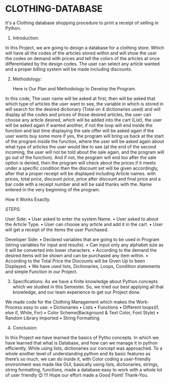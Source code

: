 # CLOTHING-DATABASE
It's a Clothing database shopping procedure to print a receipt of selling in Python.

1.	Introduction:

In this Project, we are going to design a database for a clothing store. Which will have all the codes of the articles stored within and will show the user the codes on demand with prices and tell the colors of the articles at once differentiated by the design codes. The user can select any article wanted and a proper billing system will be made including discounts.

2.	Methodology:

      Here is Our Plan and Methodology to Develop the Program.


In this code, The user name will be asked at first, then will be asked that which type of articles the user want to see, the variable in which is stored in will search for the desired dictionary (Total on 4 dictionaries used) and will display all the codes and prices of those desired articles, the user can choose any article desired, which will be added into the cart (List), the user will be asked again if wanted another, if not the loop will end inside the function and last time displaying the sale offer will be asked again if the user wants buy some more if yes, the program will bring us back at the start of the program inside the function, where the user will be asked again about what type of articles the user would like to see (at the end of the second incoming, the user will not be told about the sale again, and the program will go out of the function). And if not, the program will end too after the sale option is denied, then the program will check about the prices if it meets under a specific condition then the discount set will be given accordingly, after that a proper receipt will be displayed including Article names. with prices, total price, discount price, price after discount and final price and a bar code with a receipt number and will be said thanks with the. Name entered in the very beginning of the program.

How it Works Exactly.

*STEPS*:

User Side:
•	User asked to enter the system Name.
•	User asked to about the Article Type.
•	User can choose any article and add it in the cart.
•	User will get a receipt of the items the user Purchased.

Developer Side:
•	Declared variables that are going to be used in Program (string variables for input and results).
•	Can input only any alphabet size as it will be converted into lower characters.
•	According to the demand the desired items will be shown and can be purchased any item within.
•	According to the Total Price the Discounts will be Given Up to been Displayed.
•	We have used lists, Dictionaries, Loops, Condition statements and simple Function in our Project.



3.	Specifications:
As we have a finite knowledge about Python concepts which we studied in this Semester. So, we tried our best applying all that knowledge, and our team experience to get our Project done.

We made code for the Clothing Management which makes the Work-Process easy to use:
•	Dictionaries 
•	Lists
•	Functions
•	Different loops(if, else if, While, For)
•	Color Scheme(Background & Text Color, Font Style)
•	Random Library Imported
•	String Formatting

4.	Conclusion:

In this Project we have learned the basics of Pytho concepts. In which  we have learned that what is Database, and how can we manage it in python efficiently. While using lists, dictionaries our concept was approached. To a whole another level of understanding python and its basic features as there’s so much, we can do inside it, with Color coding a user-friendly environment was made like GUI, basically using lists, dictionaries, strings, string formatting, functions, made a database easy to work with a whole lot of user friendly     😊 !!!
Hope our effort made a Good Point!
Thank-You.
